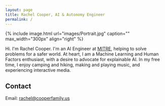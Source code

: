 ```yaml
---
layout: page
title: Rachel Cooper, AI & Autonomy Engineer
permalink: /
---
```


{% include image.html url="images/Portrait.jpg" caption="" max_width="300px" align="right" %}

Hi. I'm Rachel Cooper. I'm an AI Engineer at [MITRE], helping to solve problems for a safer world.
At heart, I am a Machine Learning and Human Factors enthusiast, with a desire to advocate for explainable AI.
In my free time, I enjoy camping and hiking, making and playing music, and experiencing interactive media.


## Contact
Email: [rachel@cooperfamily.us]  <br />


[MITRE]: https://www.mitre.org/about/corporate-overview
[rachel@cooperfamily.us]: mailto:rachel@cooperfamily.us
[cyuas@vt.edu]: mailto:cyuas@vt.edu

